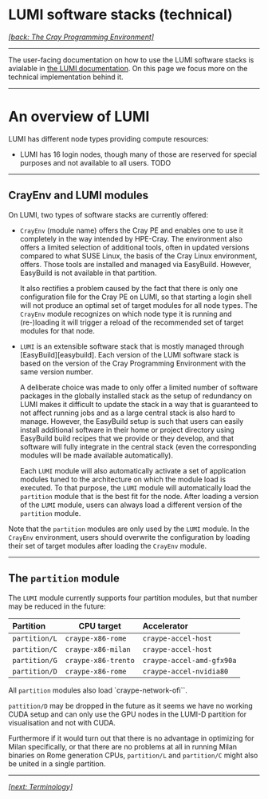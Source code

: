 # LUMI software stacks (technical)

*[[back: The Cray Programming Environment]](1_03_CPE.md)*

---

The user-facing documentation on how to use the LUMI software stacks is
avialable in [the LUMI documentation](https://docs.lumi-supercomputer.eu/computing/softwarestacks/).
On this page we focus more on the technical implementation behind it.

---

# An overview of LUMI

LUMI has different node types providing compute resources:

-   LUMI has 16 login nodes, though many of those are reserved for special purposes and not
    available to all users. TODO


---

## CrayEnv and LUMI modules

On LUMI, two types of software stacks are currently offered:

  - ``CrayEnv`` (module name) offers the Cray PE and enables one to use
    it completely in the way intended by HPE-Cray. The environment also offers a
    limited selection of additional tools, often in updated versions compared to
    what SUSE Linux, the basis of the Cray Linux environment, offers. Those tools
    are installed and managed via EasyBuild. However, EasyBuild is not available
    in that partition.

    It also rectifies a problem caused by the fact that there is only one 
    configuration file for the Cray PE on LUMI, so that starting a login shell
    will not produce an optimal set of target modules for all node types.
    The ``CrayEnv`` module recognizes on which node type it is running and
    (re-)loading it will trigger a reload of the recommended set of target
    modules for that node.

  - ``LUMI`` is an extensible software stack that is mostly managed through
    [EasyBuild][easybuild]. Each version of the LUMI software stack is based on
    the version of the Cray Programming Environment with the same version
    number.

    A deliberate choice was made to only offer a limited number of software
    packages in the globally installed stack as the setup of redundancy on LUMI
    makes it difficult to update the stack in a way that is guaranteed to not
    affect running jobs and as a large central stack is also hard to manage.
    However, the EasyBuild setup is such that users can easily install
    additional software in their home or project directory using EasyBuild build
    recipes that we provide or they develop, and that software will fully
    integrate in the central stack (even the corresponding modules will be made
    available automatically).

    Each ``LUMI`` module will also automatically activate a set of application 
    modules tuned to the architecture on which the module load is executed. To 
    that purpose, the ``LUMI`` module will automatically load the ``partition``
    module that is the best fit for the node. After loading a version of the
    ``LUMI`` module, users can always load a different version of the ``partition``
    module.

Note that the ``partition`` modules are only used by the ``LUMI`` module. In the
``CrayEnv`` environment, users should overwrite the configuration by loading their
set of target modules after loading the ``CrayEnv`` module.


---

## The ``partition`` module

The ``LUMI`` module currently supports four partition modules, but that number may
be reduced in the future:

| Partition       | CPU target            | Accelerator                 |
|:----------------|-----------------------|:----------------------------|
| ``partition/L`` | ``craype-x86-rome``   | ``craype-accel-host``       |
| ``partition/C`` | ``craype-x86-milan``  | ``craype-accel-host``       |
| ``partition/G`` | ``craype-x86-trento`` | ``craype-accel-amd-gfx90a`` |
| ``partition/D`` | ``craype-x86-rome``   | ``craype-accel-nvidia80``   |

All ``partition`` modules also load `craype-network-ofi``.

``pattition/D`` may be dropped in the future as it seems we have no working CUDA setup
and can only use the GPU nodes in the LUMI-D partition for visualisation and not with CUDA.

Furthermore if it would turn out that there is no advantage in optimizing for Milan
specifically, or that there are no problems at all in running Milan binaries on Rome 
generation CPUs, ``partition/L`` and ``partition/C`` might also be united in a single 
partition.






    
---

*[[next: Terminology]](1_05_terminology.md)*

